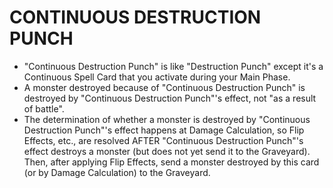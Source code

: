 
# CONTINUOUS DESTRUCTION PUNCH

*   "Continuous Destruction Punch" is like "Destruction Punch" except it's a Continuous Spell Card that you activate during your Main Phase.
*   A monster destroyed because of "Continuous Destruction Punch" is destroyed by "Continuous Destruction Punch"'s effect, not "as a result of battle".
*   The determination of whether a monster is destroyed by "Continuous Destruction Punch"'s effect happens at Damage Calculation, so Flip Effects, etc., are resolved AFTER "Continuous Destruction Punch"'s effect destroys a monster (but does not yet send it to the Graveyard). Then, after applying Flip Effects, send a monster destroyed by this card (or by Damage Calculation) to the Graveyard.

  